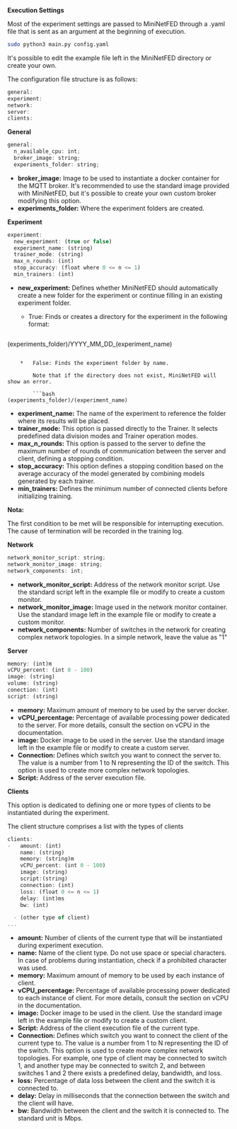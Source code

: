 **Execution Settings**

Most of the experiment settings are passed to MiniNetFED through a .yaml file that is sent as an argument at the beginning of execution.

```bash
sudo python3 main.py config.yaml
```

It's possible to edit the example file left in the MiniNetFED directory or create your own.

The configuration file structure is as follows:

```jsx
general:
experiment:
network:
server:
clients:
```

**General**

```jsx
general: 
  n_available_cpu: int;
  broker_image: string;
  experiments_folder: string;
```

*   **broker_image:** Image to be used to instantiate a docker container for the MQTT broker. It's recommended to use the standard image provided with MiniNetFED, but it's possible to create your own custom broker modifying this option.
*   **experiments_folder:** Where the experiment folders are created.

**Experiment**

```jsx
experiment:
  new_experiment: (true or false)
  experiment_name: (string)
  trainer_mode: (string)
  max_n_rounds: (int)
  stop_accuracy: (float where 0 <= n <= 1)
  min_trainers: (int)
```

*   **new\_experiment:** Defines whether MiniNetFED should automatically create a new folder for the experiment or continue filling in an existing experiment folder.

    *   True: Finds or creates a directory for the experiment in the following format:

        ```bash
(experiments_folder)/YYYY_MM_DD_(experiment_name)
```

    *   False: Finds the experiment folder by name.

        Note that if the directory does not exist, MiniNetFED will show an error.

        ```bash
(experiments_folder)/(experiment_name)
```
*   **experiment\_name:** The name of the experiment to reference the folder where its results will be placed.
*   **trainer\_mode:** This option is passed directly to the Trainer. It selects predefined data division modes and Trainer operation modes.
*   **max\_n\_rounds:** This option is passed to the server to define the maximum number of rounds of communication between the server and client, defining a stopping condition.
*   **stop\_accuracy:** This option defines a stopping condition based on the average accuracy of the model generated by combining models generated by each trainer.
*   **min\_trainers:** Defines the minimum number of connected clients before initializing training.

**Nota:**

The first condition to be met will be responsible for interrupting execution. The cause of termination will be recorded in the training log.

**Network**

```jsx
network_monitor_script: string;
network_monitor_image: string;
network_components: int;
```

*   **network\_monitor\_script:** Address of the network monitor script. Use the standard script left in the example file or modify to create a custom monitor.
*   **network\_monitor\_image:** Image used in the network monitor container. Use the standard image left in the example file or modify to create a custom monitor.
*   **network\_components:** Number of switches in the network for creating complex network topologies. In a simple network, leave the value as "1"

**Server**

```jsx
memory: (int)m
vCPU_percent: (int 0 - 100)
image: (string)
volume: (string)
conection: (int)
script: (string)
```

*   **memory:** Maximum amount of memory to be used by the server docker.
*   **vCPU\_percentage:** Percentage of available processing power dedicated to the server. For more details, consult the section on vCPU in the documentation.
*   **image:** Docker image to be used in the server. Use the standard image left in the example file or modify to create a custom server.
*   **Connection:** Defines which switch you want to connect the server to. The value is a number from 1 to N representing the ID of the switch. This option is used to create more complex network topologies.
*   **Script:** Address of the server execution file.

**Clients**

This option is dedicated to defining one or more types of clients to be instantiated during the experiment.

The client structure comprises a list with the types of clients

```jsx
clients:
-   amount: (int)
    name: (string)
    memory: (string)m
    vCPU_percent: (int 0 - 100)
    image: (string)
    script:(string)
    connection: (int)
    loss: (float 0 <= n <= 1)
    delay: (int)ms
    bw: (int)

  - (other type of client)
...
```

*   **amount:** Number of clients of the current type that will be instantiated during experiment execution.
*   **name:** Name of the client type. Do not use space or special characters. In case of problems during instantiation, check if a prohibited character was used.
*   **memory:** Maximum amount of memory to be used by each instance of client.
*   **vCPU\_percentage:** Percentage of available processing power dedicated to each instance of client. For more details, consult the section on vCPU in the documentation.
*   **image:** Docker image to be used in the client. Use the standard image left in the example file or modify to create a custom client.
*   **Script:** Address of the client execution file of the current type.
*   **Connection:** Defines which switch you want to connect the client of the current type to. The value is a number from 1 to N representing the ID of the switch. This option is used to create more complex network topologies. For example, one type of client may be connected to switch 1, and another type may be connected to switch 2, and between switches 1 and 2 there exists a predefined delay, bandwidth, and loss.
*   **loss:** Percentage of data loss between the client and the switch it is connected to.
*   **delay:** Delay in milliseconds that the connection between the switch and the client will have.
*   **bw:** Bandwidth between the client and the switch it is connected to. The standard unit is Mbps.